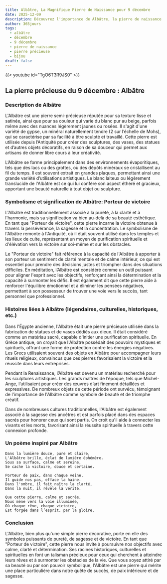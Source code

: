 ```yaml
---
title: Albâtre, La Magnifique Pierre de Naissance pour 9 décembre
date: 2025-12-09
description: Découvrez l'importance de Albâtre, la pierre de naissance du 9 décembre qui symbolise Porteur de victoire. Laissez sa beauté et sa signification illuminer votre journée.
author: 365jours
tags:
  - albâtre
  - décembre
  - 9 décembre
  - pierre de naissance
  - pierre précieuse
  - bijou
draft: false
---
```


{{< youtube id="TgO6T3R9JS0" >}}

## La pierre précieuse du 9 décembre : Albâtre

### Description de Albâtre

L'Albâtre est une pierre semi-précieuse réputée pour sa texture lisse et satinée, ainsi que pour sa couleur qui varie du blanc pur au beige, parfois même avec des nuances légèrement jaunes ou rosées. Il s'agit d'une variété de gypse, un minéral naturellement tendre (2 sur l’échelle de Mohs), qui se caractérise par sa facilité à être sculpté et travaillé. Cette pierre est utilisée depuis l’Antiquité pour créer des sculptures, des vases, des statues et d’autres objets décoratifs, en raison de sa douceur qui permet aux artisans de donner libre cours à leur créativité.

L’Albâtre se forme principalement dans des environnements évaporitiques, tels que des lacs ou des grottes, où des dépôts minéraux se cristallisent au fil du temps. Il est souvent extrait en grandes plaques, permettant ainsi une grande variété d’utilisations artistiques. Le blanc laiteux ou légèrement translucide de l'Albâtre est ce qui lui confère son aspect éthéré et gracieux, apportant une beauté naturelle à tout objet ou sculpture.

### Symbolisme et signification de Albâtre: Porteur de victoire

L'Albâtre est traditionnellement associé à la pureté, à la clarté et à l'harmonie, mais sa signification va bien au-delà de sa beauté esthétique. En tant que "Porteur de victoire", cette pierre incarne la victoire obtenue à travers la persévérance, la sagesse et la concentration. Le symbolisme de l'Albâtre remonte à l'Antiquité, où il était souvent utilisé dans les temples et les lieux de culte, représentant un moyen de purification spirituelle et d'élévation vers la victoire sur soi-même et sur les obstacles.

Le "Porteur de victoire" fait référence à la capacité de l'Albâtre à apporter à son porteur un sentiment de clarté mentale et de calme intérieur, ce qui est essentiel pour prendre des décisions justes et triompher dans des situations difficiles. En méditation, l’Albâtre est considéré comme un outil puissant pour aligner l'esprit avec les objectifs, renforçant ainsi la détermination et la capacité à surmonter les défis. Il est également dit que cette pierre aide à renforcer l'équilibre émotionnel et à éliminer les pensées négatives, permettant à son possesseur de trouver une voie vers le succès, tant personnel que professionnel.

### Histoires liées à Albâtre (légendaires, culturelles, historiques, etc.)

Dans l'Égypte ancienne, l'Albâtre était une pierre précieuse utilisée dans la fabrication de statues et de vases dédiés aux dieux. Il était considéré comme un matériau sacré, capable d'initier une purification spirituelle. En Grèce antique, on croyait que l'Albâtre possédait des pouvoirs mystiques et spirituels, offrant une forme de protection contre les énergies négatives. Les Grecs utilisaient souvent des objets en Albâtre pour accompagner leurs rituels religieux, convaincus que ces pierres favorisaient la victoire et la réussite dans leurs entreprises.

Pendant la Renaissance, l’Albâtre est devenu un matériau recherché pour les sculptures artistiques. Les grands maîtres de l’époque, tels que Michel-Ange, l’utilisaient pour créer des œuvres d’art finement détaillées et expressives. De nombreux objets de cette période ont survécu, témoignant de l'importance de l'Albâtre comme symbole de beauté et de triomphe créatif.

Dans de nombreuses cultures traditionnelles, l'Albâtre est également associé à la sagesse des ancêtres et est parfois placé dans des espaces sacrés pour honorer ceux qui sont partis. On croit qu'il aide à connecter les vivants et les morts, favorisant ainsi la réussite spirituelle à travers cette connexion profonde.

### Un poème inspiré par Albâtre

	Dans la lumière douce, pure et claire,  
	L'Albâtre brille, éclat de lumière éphémère.  
	Sous sa surface, calme et sereine,  
	Se cache la victoire, douce et certaine.
	
	Porteur de paix, dans chaque veine,  
	Il guide nos pas, efface la haine.  
	Dans l'ombre, il fait naître la clarté,  
	Dans la nuit, il révèle la vérité.
	
	Que cette pierre, calme et sacrée,  
	Nous mène vers la voie illuminée,  
	Où chaque rêve, chaque victoire,  
	Est forgée dans l’esprit, par la gloire.

### Conclusion

L'Albâtre, bien plus qu'une simple pierre décorative, porte en elle des symboles puissants de pureté, de sagesse et de victoire. En tant que "Porteur de victoire", cette pierre nous invite à poursuivre nos objectifs avec calme, clarté et détermination. Ses racines historiques, culturelles et spirituelles en font un talisman précieux pour ceux qui cherchent à atteindre leurs rêves et à surmonter les obstacles de la vie. Que vous soyez attiré par sa beauté ou par son pouvoir symbolique, l'Albâtre est une pierre qui mérite une place particulière dans notre quête de succès, de paix intérieure et de sagesse.